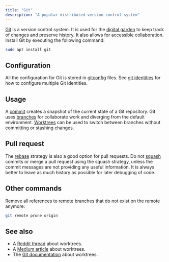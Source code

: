 ```yaml
---
title: "Git"
description: "A popular distributed version control system"
---
```


[Git](https://git-scm.com/) is a version control system.
It is used for the [digital garden](digital-garden)
to keep track of changes and preserve history.
It also allows for accessible collaboration.
Install Git by executing the following command:

```sh
sudo apt install git
```

## Configuration
All the configuration for Git is stored in [gitconfig](gitconfig) files.
See [git identities](git-identities) for how to configure multiple Git identities.

## Usage
A [commit](commit) creates a snapshot of the current state of a Git repository.
Git uses [branches](branch) for collaborate work and diverging from the default environment.
[Worktrees](worktree) can be used to switch between branches without committing or stashing changes.

## Pull request
The [rebase](rebase) strategy is also a good option for pull requests.
Do not [squash](squash) commits or merge a pull request using the squash strategy,
unless the commit messages are not providing any useful information.
It is always better to leave as much history as possible for later debugging of code.

## Other commands
Remove all references to remote branches that do not exist on the remote anymore:

```sh
git remote prune origin
```

## See also
* A [Reddit thread](https://www.reddit.com/r/git/comments/wwapum/comment/ilkdpzv/) about worktrees.
* A [Medium article](https://medium.com/ngconf/git-worktrees-in-use-f4e516512feb) about worktrees.
* The [Git documentation](https://git-scm.com/docs/git-worktree) about worktrees.
